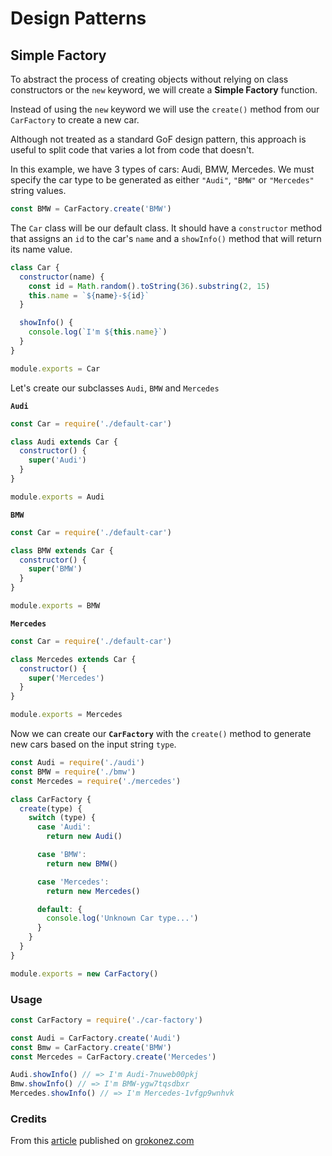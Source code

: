 # Design Patterns

## Simple Factory

To abstract the process of creating objects without relying on class constructors or the `new` keyword, we will create a **Simple Factory** function.

Instead of using the `new` keyword we will use the `create()` method from our `CarFactory` to create a new car.

Although not treated as a standard GoF design pattern, this approach is useful to split code that varies a lot from code that doesn't.

In this example, we have 3 types of cars: Audi, BMW, Mercedes. We must specify the car type to be generated as either `"Audi"`, `"BMW"` or `"Mercedes"` string values.

```js
const BMW = CarFactory.create('BMW')
```

The `Car` class will be our default class. It should have a `constructor` method that assigns an `id` to the car's `name` and a `showInfo()` method that will return its name value.

```js
class Car {
  constructor(name) {
    const id = Math.random().toString(36).substring(2, 15)
    this.name = `${name}-${id}`
  }

  showInfo() {
    console.log(`I'm ${this.name}`)
  }
}

module.exports = Car
```

Let's create our subclasses `Audi`, `BMW` and `Mercedes`

**`Audi`**

```js
const Car = require('./default-car')

class Audi extends Car {
  constructor() {
    super('Audi')
  }
}

module.exports = Audi
```

**`BMW`**

```js
const Car = require('./default-car')

class BMW extends Car {
  constructor() {
    super('BMW')
  }
}

module.exports = BMW
```

**`Mercedes`**

```js
const Car = require('./default-car')

class Mercedes extends Car {
  constructor() {
    super('Mercedes')
  }
}

module.exports = Mercedes
```

Now we can create our **`CarFactory`** with the `create()` method to generate new cars based on the input string `type`.

```js
const Audi = require('./audi')
const BMW = require('./bmw')
const Mercedes = require('./mercedes')

class CarFactory {
  create(type) {
    switch (type) {
      case 'Audi':
        return new Audi()

      case 'BMW':
        return new BMW()

      case 'Mercedes':
        return new Mercedes()

      default: {
        console.log('Unknown Car type...')
      }
    }
  }
}

module.exports = new CarFactory()
```

### Usage

```js
const CarFactory = require('./car-factory')

const Audi = CarFactory.create('Audi')
const Bmw = CarFactory.create('BMW')
const Mercedes = CarFactory.create('Mercedes')

Audi.showInfo() // => I'm Audi-7nuweb00pkj
Bmw.showInfo() // => I'm BMW-ygw7tqsdbxr
Mercedes.showInfo() // => I'm Mercedes-1vfgp9wnhvk
```

### Credits

From this [article](https://grokonez.com/design-pattern/implement-simple-factory-method-pattern-node-js-example) published on [grokonez.com](https://grokonez.com/)
